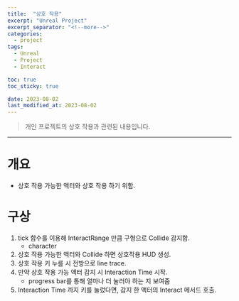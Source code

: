 ```yaml
---
title:  "상호 작용"
excerpt: "Unreal Project"
excerpt_separator: "<!--more-->"
categories:
  - project
tags:
  - Unreal
  - Project
  - Interact

toc: true
toc_sticky: true

date: 2023-08-02
last_modified_at: 2023-08-02
---
```

> 개인 프로젝트의 상호 작용과 관련된 내용입니다.  
---

# 개요
- 상호 작용 가능한 액터와 상호 작용 하기 위함.


# 구상
1. tick 함수를 이용해 InteractRange 만큼 구형으로 Collide 감지함.
	- character
2. 상호 작용 가능한 액터와 Collide 하면 상호작용 HUD 생성.
3. 상호 작용 키 누를 시 전방으로 line trace.
4. 만약 상호 작용 가능 액터 감지 시 Interaction Time 시작.
	- progress bar를 통해 얼마나 더 눌러야 하는 지 보여줌
5. Interaction Time 까지 키를 눌렀다면, 감지 한 액터의 Interact 메서드 호출.


